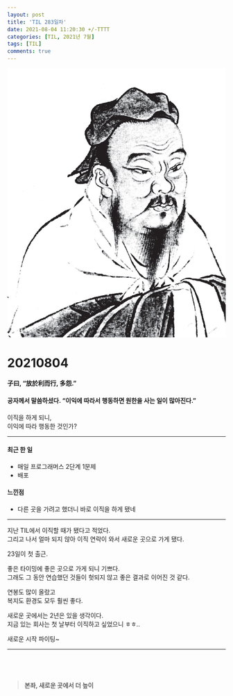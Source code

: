```yaml
---
layout: post
title: 'TIL 283일차'
date: 2021-08-04 11:20:30 +/-TTTT
categories: [TIL, 2021년 7월]
tags: [TIL]
comments: true
---
```


![image](/assets/img/sample/avatar.jpg)

# **20210804**

#### **子曰, “放於利而行, 多怨.”**

#### **공자께서 말씀하셨다. “이익에 따라서 행동하면 원한을 사는 일이 많아진다.”**

이직을 하게 되니,  
이익에 따라 행동한 것인가?

---

#### **최근 한 일**

- 매일 프로그래머스 2단계 1문제
- 배포

#### **느낀점**

- 다른 곳을 가려고 했더니 바로 이직을 하게 됐네

---

지난 TIL에서 이직할 때가 됐다고 적었다.  
그리고 나서 얼마 되지 않아 이직 연락이 와서 새로운 곳으로 가게 됐다.

23일이 첫 출근.

좋은 타이밍에 좋은 곳으로 가게 되니 기쁘다.  
그래도 그
동안 연습했던 것들이 헛되지 않고 좋은 결과로 이어진 것 같다.

연봉도 많이 올랐고  
복지도 환경도 모두 훨씬 좋다.

새로운 곳에서는 2년은 있을 생각이다.  
지금 있는 회사는 첫 날부터 이직하고 싶었으니 ㅎㅎ..

새로운 시작 파이팅~

---

## <br>

> **본좌, 새로운 곳에서 더 높이**
